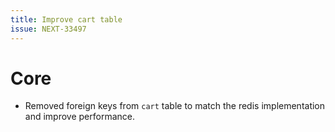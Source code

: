```yaml
---
title: Improve cart table
issue: NEXT-33497
---
```


# Core

* Removed foreign keys from `cart` table to match the redis implementation and improve performance.
